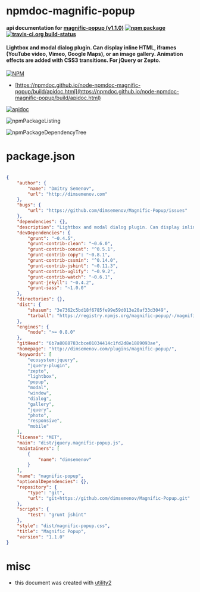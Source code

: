 # npmdoc-magnific-popup

#### api documentation for  [magnific-popup (v1.1.0)](http://dimsemenov.com/plugins/magnific-popup/)  [![npm package](https://img.shields.io/npm/v/npmdoc-magnific-popup.svg?style=flat-square)](https://www.npmjs.org/package/npmdoc-magnific-popup) [![travis-ci.org build-status](https://api.travis-ci.org/npmdoc/node-npmdoc-magnific-popup.svg)](https://travis-ci.org/npmdoc/node-npmdoc-magnific-popup)

#### Lightbox and modal dialog plugin. Can display inline HTML, iframes (YouTube video, Vimeo, Google Maps), or an image gallery. Animation effects are added with CSS3 transitions. For jQuery or Zepto.

[![NPM](https://nodei.co/npm/magnific-popup.png?downloads=true&downloadRank=true&stars=true)](https://www.npmjs.com/package/magnific-popup)

- [https://npmdoc.github.io/node-npmdoc-magnific-popup/build/apidoc.html](https://npmdoc.github.io/node-npmdoc-magnific-popup/build/apidoc.html)

[![apidoc](https://npmdoc.github.io/node-npmdoc-magnific-popup/build/screenCapture.buildCi.browser.%252Ftmp%252Fbuild%252Fapidoc.html.png)](https://npmdoc.github.io/node-npmdoc-magnific-popup/build/apidoc.html)

![npmPackageListing](https://npmdoc.github.io/node-npmdoc-magnific-popup/build/screenCapture.npmPackageListing.svg)

![npmPackageDependencyTree](https://npmdoc.github.io/node-npmdoc-magnific-popup/build/screenCapture.npmPackageDependencyTree.svg)



# package.json

```json

{
    "author": {
        "name": "Dmitry Semenov",
        "url": "http://dimsemenov.com"
    },
    "bugs": {
        "url": "https://github.com/dimsemenov/Magnific-Popup/issues"
    },
    "dependencies": {},
    "description": "Lightbox and modal dialog plugin. Can display inline HTML, iframes (YouTube video, Vimeo, Google Maps), or an image gallery. Animation effects are added with CSS3 transitions. For jQuery or Zepto.",
    "devDependencies": {
        "grunt": "~0.4.5",
        "grunt-contrib-clean": "~0.6.0",
        "grunt-contrib-concat": "^0.5.1",
        "grunt-contrib-copy": "~0.8.1",
        "grunt-contrib-cssmin": "^0.14.0",
        "grunt-contrib-jshint": "~0.11.3",
        "grunt-contrib-uglify": "~0.9.2",
        "grunt-contrib-watch": "~0.6.1",
        "grunt-jekyll": "~0.4.2",
        "grunt-sass": "~1.0.0"
    },
    "directories": {},
    "dist": {
        "shasum": "3e7362c5bd18f6785fe99e59d013e20af33d3049",
        "tarball": "https://registry.npmjs.org/magnific-popup/-/magnific-popup-1.1.0.tgz"
    },
    "engines": {
        "node": ">= 0.8.0"
    },
    "gitHead": "6b7a8088783cbce01034414c1fd2d8e1889093ae",
    "homepage": "http://dimsemenov.com/plugins/magnific-popup/",
    "keywords": [
        "ecosystem:jquery",
        "jquery-plugin",
        "zepto",
        "lightbox",
        "popup",
        "modal",
        "window",
        "dialog",
        "gallery",
        "jquery",
        "photo",
        "responsive",
        "mobile"
    ],
    "license": "MIT",
    "main": "dist/jquery.magnific-popup.js",
    "maintainers": [
        {
            "name": "dimsemenov"
        }
    ],
    "name": "magnific-popup",
    "optionalDependencies": {},
    "repository": {
        "type": "git",
        "url": "git+https://github.com/dimsemenov/Magnific-Popup.git"
    },
    "scripts": {
        "test": "grunt jshint"
    },
    "style": "dist/magnific-popup.css",
    "title": "Magnific Popup",
    "version": "1.1.0"
}
```



# misc
- this document was created with [utility2](https://github.com/kaizhu256/node-utility2)
